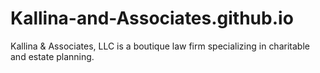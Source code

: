 # Kallina-and-Associates.github.io

Kallina & Associates, LLC is a boutique law firm specializing in charitable and estate planning.
